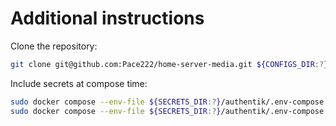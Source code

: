 # Additional instructions

Clone the repository:
```bash
git clone git@github.com:Pace222/home-server-media.git ${CONFIGS_DIR:?}/media
```

Include secrets at compose time:
```bash
sudo docker compose --env-file ${SECRETS_DIR:?}/authentik/.env-compose up -d
sudo docker compose --env-file ${SECRETS_DIR:?}/authentik/.env-compose down
```
